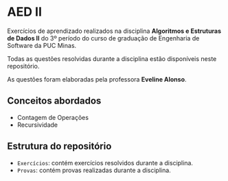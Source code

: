 # AED II

Exercícios de aprendizado realizados na disciplina **Algoritmos e Estruturas de Dados II** do 3º período do curso de graduação de Engenharia de Software da PUC Minas.

Todas as questões resolvidas durante a disciplina estão disponíveis neste repositório.

As questões foram elaboradas pela professora **Eveline Alonso**.

## Conceitos abordados

- Contagem de Operações
- Recursividade

## Estrutura do repositório

- `Exercícios`: contém exercícios resolvidos durante a disciplina.
- `Provas`: contém provas realizadas durante a disciplina.
